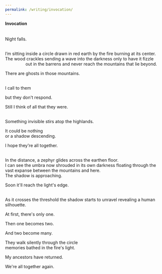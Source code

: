 ```yaml
---
permalink: /writing/invocation/
---
```

**Invocation**  
<br/><br/>
Night falls.  

<br/>
I’m sitting inside a circle  
drawn in red earth  
by the fire burning at its center.  

<br/>
The wood crackles  
sending a wave into the darkness  
only to have it fizzle  
                 out in the barrens  
and never reach the mountains that lie beyond.  
  
There are ghosts in those mountains.  

<br/>
I call to them  
  
but they don't respond.  
  
Still I think of all that they were.  

<br/>
Something invisible stirs atop the highlands.  
  
It could be nothing  
or a shadow descending.  
  
I hope they're all together.  

<br/>
In the distance, a zephyr glides across the earthen floor.  

<br/>
I can see the umbra now  
shrouded in its own darkness  
floating through the vast expanse between the mountains and here.  

<br/>
The shadow is approaching.  
  
Soon it'll reach the light's edge.  

<br/>
As it crosses the threshold  
the shadow starts to unravel  
revealing a human silhouette.  
  
At first, there's only one.  
  
Then one becomes two.  
  
And two become many.  
  
They walk silently through the circle  
memories bathed in the fire's light.  
  
My ancestors have returned.  
  
We're all together again.  